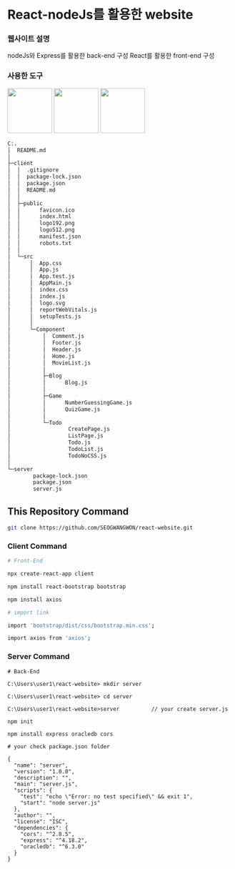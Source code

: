 # React-nodeJs를 활용한 website

### 웹사이트 설명

nodeJs와 Express를 활용한 back-end 구성 React를 활용한 front-end 구성


### 사용한 도구 

<img style="width: 100px;, height: 100px;" src="https://simpleicons.org/icons/nodedotjs.svg"> 
<img style="width: 100px;, height: 100px;" src="https://simpleicons.org/icons/react.svg"> 
<img style="width: 100px;, height: 100px;" src="https://simpleicons.org/icons/express.svg">



```bash
C:.
│  README.md
│
├─client
│  │  .gitignore
│  │  package-lock.json
│  │  package.json
│  │  README.md
│  │
│  ├─public
│  │      favicon.ico
│  │      index.html
│  │      logo192.png
│  │      logo512.png
│  │      manifest.json
│  │      robots.txt
│  │
│  └─src
│      │  App.css
│      │  App.js
│      │  App.test.js
│      │  AppMain.js
│      │  index.css
│      │  index.js
│      │  logo.svg
│      │  reportWebVitals.js
│      │  setupTests.js
│      │
│      └─Component
│          │  Comment.js
│          │  Footer.js
│          │  Header.js
│          │  Home.js
│          │  MovieList.js
│          │
│          ├─Blog
│          │      Blog.js
│          │
│          ├─Game
│          │      NumberGuessingGame.js
│          │      QuizGame.js
│          │
│          └─Todo
│                  CreatePage.js
│                  ListPage.js
│                  Todo.js
│                  TodoList.js
│                  TodoNoCSS.js
│
└─server
        package-lock.json
        package.json
        server.js

```


## This Repository Command 

```bash
git clone https://github.com/SEOGWANGWON/react-website.git
```



### Client Command

```bash
# Front-End

npx create-react-app client

npm install react-bootstrap bootstrap 

npm install axios
```


```bash
# import link

import 'bootstrap/dist/css/bootstrap.min.css';

import axios from 'axios';
```

### Server Command   

```bath
# Back-End

C:\Users\user1\react-website> mkdir server

C:\Users\user1\react-website> cd server

C:\Users\user1\react-website>server          // your create server.js 

npm init 

npm install express oracledb cors   
```

```bath
# your check package.json folder 

{
  "name": "server",
  "version": "1.0.0",
  "description": "",
  "main": "server.js",
  "scripts": {
    "test": "echo \"Error: no test specified\" && exit 1",
    "start": "node server.js"
  },
  "author": "",
  "license": "ISC",
  "dependencies": {
    "cors": "^2.8.5",
    "express": "^4.18.2",
    "oracledb": "^6.3.0"
  }
}
```
